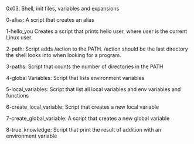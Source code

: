 0x03. Shell, init files, variables and expansions

0-alias: A script that creates an alias

1-hello_you Creates a script that prints hello user, where user is the current Linux user.

2-path: Script adds /action to the PATH. /action should be the last directory the shell looks into when looking for a program.

3-paths: Script that counts the number of directories in the PATH

4-global Variables: Script that lists environment variables

5-local_variables: Script that list all local variables and env variables and functions

6-create_local_variable: Script that creates a new local variable

7-create_global_variable: A script that creates a new global variable


8-true_knowledge: Script that print the result of addition with an environment variable


